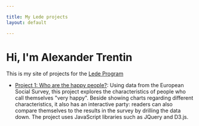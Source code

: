 ```yaml
---

title: My Lede projects
layout: default

---
```


# Hi, I'm Alexander Trentin

This is my site of projects for the [Lede Program](http://ledeprogram.com)

* [Project 1: Who are the happy people?](https://wonderfulexperience.github.io/happiness/index.html): Using data from the European Social Survey, this project explores the characteristics of people who call themselves "very happy". Beside showing charts regarding different characteristics, it also has an interactive party: readers can also compare themselves to the results in the survey by drilling the data down. The project uses JavaScript libraries such as JQuery and D3.js.